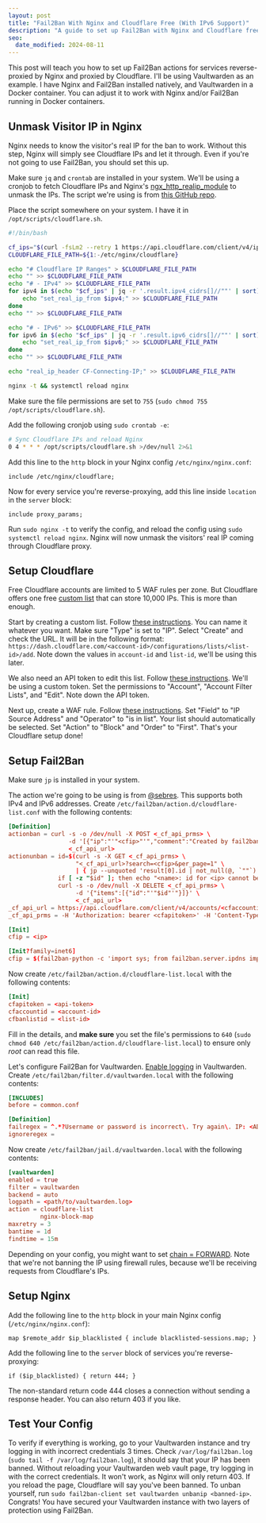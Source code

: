 ```yaml
---
layout: post
title: "Fail2Ban With Nginx and Cloudflare Free (With IPv6 Support)"
description: "A guide to set up Fail2Ban with Nginx and Cloudflare free plan with IPv6 support. Includes instructions to restore original visitor IP in Nginx."
seo:
  date_modified: 2024-08-11
---
```


This post will teach you how to set up Fail2Ban actions for services reverse-proxied by Nginx and proxied by Cloudflare. I'll be using Vaultwarden as an example. I have Nginx and Fail2Ban installed natively, and Vaultwarden in a Docker container. You can adjust it to work with Nginx and/or Fail2Ban running in Docker containers.

## Unmask Visitor IP in Nginx

Nginx needs to know the visitor's real IP for the ban to work. Without this step, Nginx will simply see Cloudflare IPs and let it through. Even if you're not going to use Fail2Ban, you should set this up.

Make sure `jq` and `crontab` are installed in your system. We'll be using a cronjob to fetch Cloudflare IPs and Nginx's [ngx_http_realip_module](https://nginx.org/en/docs/http/ngx_http_realip_module.html) to unmask the IPs. The script we're using is from [this GitHub repo](https://github.com/jaapmarcus/nginx-cloudflare-real-ip/tree/use-api-instead). 

Place the script somewhere on your system. I have it in `/opt/scripts/cloudflare.sh`.

```bash
#!/bin/bash

cf_ips="$(curl -fsLm2 --retry 1 https://api.cloudflare.com/client/v4/ips)"
CLOUDFLARE_FILE_PATH=${1:-/etc/nginx/cloudflare}

echo "# Cloudflare IP Ranges" > $CLOUDFLARE_FILE_PATH
echo "" >> $CLOUDFLARE_FILE_PATH
echo "# - IPv4" >> $CLOUDFLARE_FILE_PATH
for ipv4 in $(echo "$cf_ips" | jq -r '.result.ipv4_cidrs[]//""' | sort); do
    echo "set_real_ip_from $ipv4;" >> $CLOUDFLARE_FILE_PATH
done
echo "" >> $CLOUDFLARE_FILE_PATH

echo "# - IPv6" >> $CLOUDFLARE_FILE_PATH
for ipv6 in $(echo "$cf_ips" | jq -r '.result.ipv6_cidrs[]//""' | sort); do
    echo "set_real_ip_from $ipv6;" >> $CLOUDFLARE_FILE_PATH
done
echo "" >> $CLOUDFLARE_FILE_PATH

echo "real_ip_header CF-Connecting-IP;" >> $CLOUDFLARE_FILE_PATH

nginx -t && systemctl reload nginx
```

Make sure the file permissions are set to `755` (`sudo chmod 755 /opt/scripts/cloudflare.sh`).

Add the following cronjob using `sudo crontab -e`:

```bash
# Sync Cloudflare IPs and reload Nginx
0 4 * * * /opt/scripts/cloudflare.sh >/dev/null 2>&1
```

Add this line to the `http` block in your Nginx config `/etc/nginx/nginx.conf`:

```
include /etc/nginx/cloudflare;
```

Now for every service you're reverse-proxying, add this line inside `location` in the `server` block:

```
include proxy_params;
```

Run `sudo nginx -t` to verify the config, and reload the config using `sudo systemctl reload nginx`. Nginx will now unmask the visitors' real IP coming through Cloudflare proxy.

## Setup Cloudflare

Free Cloudflare accounts are limited to 5 WAF rules per zone. But Cloudflare offers one free [custom list](https://developers.cloudflare.com/waf/tools/lists/custom-lists/) that can store 10,000 IPs. This is more than enough.

Start by creating a custom list. Follow [these instructions](https://developers.cloudflare.com/waf/tools/lists/create-dashboard/). You can name it whatever you want. Make sure "Type" is set to "IP". Select "Create" and check the URL. It will be in the following format: `https://dash.cloudflare.com/<account-id>/configurations/lists/<list-id>/add`. Note down the values in `account-id` and `list-id`, we'll be using this later.

We also need an API token to edit this list. Follow [these instructions](https://developers.cloudflare.com/fundamentals/api/get-started/create-token/). We'll be using a custom token. Set the permissions to "Account", "Account Filter Lists", and "Edit". Note down the API token.

Next up, create a WAF rule. Follow [these instructions](https://developers.cloudflare.com/waf/custom-rules/create-dashboard/). Set "Field" to "IP Source Address" and "Operator" to "is in list". Your list should automatically be selected. Set "Action" to "Block" and "Order" to "First". That's your Cloudflare setup done!

## Setup Fail2Ban

Make sure `jp` is installed in your system.

The action we're going to be using is from [@sebres](https://gist.github.com/Xunnamius/6057a660d06bcf13cc1f478af9131423?permalink_comment_id=5049552#gistcomment-5049552). This supports both IPv4 and IPv6 addresses. Create `/etc/fail2ban/action.d/cloudflare-list.conf` with the following contents:

```toml
[Definition]
actionban = curl -s -o /dev/null -X POST <_cf_api_prms> \
                 -d '[{"ip":"'"<cfip>"'","comment":"Created by fail2ban <name>"}]' \
                 <_cf_api_url>
actionunban = id=$(curl -s -X GET <_cf_api_prms> \
                   "<_cf_api_url>?search=<cfip>&per_page=1" \
                   | { jp --unquoted 'result[0].id | not_null(@, `""`)' 2>/dev/null; })
              if [ -z "$id" ]; then echo "<name>: id for <ip> cannot be found"; exit 0; fi;
              curl -s -o /dev/null -X DELETE <_cf_api_prms> \
                   -d '{"items":[{"id":"'"$id"'"}]}' \
                   <_cf_api_url>
_cf_api_url = https://api.cloudflare.com/client/v4/accounts/<cfaccountid>/rules/lists/<cfbanlistid>/items
_cf_api_prms = -H 'Authorization: bearer <cfapitoken>' -H 'Content-Type: application/json'

[Init]
cfip = <ip>

[Init?family=inet6]
cfip = $(fail2ban-python -c 'import sys; from fail2ban.server.ipdns import IPAddr; a = IPAddr(sys.argv[1]+"/"+sys.argv[2]); print(str(a))' "<ip>" 64)
```

Now create `/etc/fail2ban/action.d/cloudflare-list.local` with the following contents:

```toml
[Init]
cfapitoken = <api-token>
cfaccountid = <account-id>
cfbanlistid = <list-id>
```

Fill in the details, and **make sure** you set the file's permissions to `640` (`sudo chmod 640 /etc/fail2ban/action.d/cloudflare-list.local`) to ensure only *root* can read this file.

Let's configure Fail2Ban for Vaultwarden. [Enable logging](https://github.com/dani-garcia/vaultwarden/wiki/Logging) in Vaultwarden. Create `/etc/fail2ban/filter.d/vaultwarden.local` with the following contents:

```toml
[INCLUDES]
before = common.conf

[Definition]
failregex = ^.*?Username or password is incorrect\. Try again\. IP: <ADDR>\. Username:.*$
ignoreregex =
```

Now create `/etc/fail2ban/jail.d/vaultwarden.local` with the following contents:

```toml
[vaultwarden]
enabled = true
filter = vaultwarden
backend = auto
logpath = <path/to/vaultwarden.log>
action = cloudflare-list
         nginx-block-map
maxretry = 3
bantime = 1d
findtime = 15m
```

Depending on your config, you might want to set [chain = FORWARD](https://github.com/dani-garcia/vaultwarden/wiki/Fail2Ban-Setup#note-for-docker-users). Note that we're not banning the IP using firewall rules, because we'll be receiving requests from Cloudflare's IPs.

## Setup Nginx

Add the following line to the `http` block in your main Nginx config (`/etc/nginx/nginx.conf`):

```
map $remote_addr $ip_blacklisted { include blacklisted-sessions.map; }
```

Add the following line to the `server` block of services you're reverse-proxying:

```
if ($ip_blacklisted) { return 444; }
```

The non-standard return code 444 closes a connection without sending a response header. You can also return 403 if you like.

## Test Your Config

To verify if everything is working, go to your Vaultwarden instance and try logging in with incorrect credentials 3 times. Check `/var/log/fail2ban.log` (`sudo tail -f /var/log/fail2ban.log`), it should say that your IP has been banned. Without reloading your Vaultwarden web vault page, try logging in with the correct credentials. It won't work, as Nginx will only return 403. If you reload the page, Cloudflare will say you've been banned. To unban yourself, run `sudo fail2ban-client set vaultwarden unbanip <banned-ip>`. Congrats! You have secured your Vaultwarden instance with two layers of protection using Fail2Ban.
